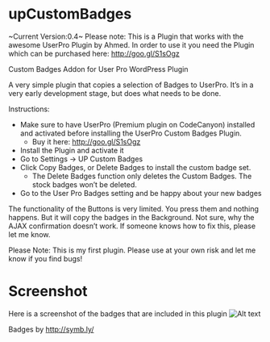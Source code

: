 upCustomBadges
==============
~Current Version:0.4~
Please note: This is a Plugin that works with the awesome UserPro Plugin by Ahmed. In order to use it you need the Plugin which can be purchased here: http://goo.gl/S1sOgz

Custom Badges Addon for User Pro WordPress Plugin

A very simple plugin that copies a selection of Badges to UserPro. It’s in a very early development stage, but does what needs to be done.

Instructions:

* Make sure to have UserPro (Premium plugin on CodeCanyon) installed and activated before installing the UserPro Custom Badges Plugin.
  * Buy it here: http://goo.gl/S1sOgz
* Install the Plugin and activate it
* Go to Settings -> UP Custom Badges
* Click Copy Badges, or Delete Badges to install the custom badge set. 
  * The Delete Badges function only deletes the Custom Badges. The stock badges won’t be deleted.
* Go to the User Pro Badges setting and be happy about your new badges

The functionality of the Buttons is very limited. You press them and nothing happens. But it will copy the badges in the Background. Not sure, why the AJAX confirmation doesn’t work. If someone knows how to fix this, please let me know.

Please Note: This is my first plugin. Please use at your own risk and let me know if you find bugs!

Screenshot
==========
Here is a screenshot of the badges that are included in this plugin
![Alt text](http://5.9.12.36/webimages/badges.jpg "Badges")

Badges by http://symb.ly/
